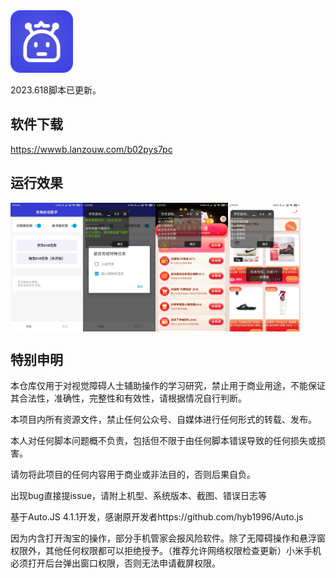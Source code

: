 <img src="static/logo.png" width="100" />

2023.618脚本已更新。

## 软件下载
https://wwwb.lanzouw.com/b02pys7pc


## 运行效果
<div style="display:flex">
  <img src="static/1.jpg" width="23%"/>
  <img src="static/2.jpg" width="23%"/>
  <img src="static/3..jpg" width="23%"/>
  <img src="static/4..jpg" width="23%"/>
</div>

## 特别申明

本仓库仅用于对视觉障碍人士辅助操作的学习研究，禁止用于商业用途，不能保证其合法性，准确性，完整性和有效性，请根据情况自行判断。

本项目内所有资源文件，禁止任何公众号、自媒体进行任何形式的转载、发布。

本人对任何脚本问题概不负责，包括但不限于由任何脚本错误导致的任何损失或损害。

请勿将此项目的任何内容用于商业或非法目的，否则后果自负。

出现bug直接提issue，请附上机型、系统版本、截图、错误日志等

基于Auto.JS 4.1.1开发，感谢原开发者https://github.com/hyb1996/Auto.js

因为内含打开淘宝的操作，部分手机管家会报风险软件。除了无障碍操作和悬浮窗权限外，其他任何权限都可以拒绝授予。（推荐允许网络权限检查更新）小米手机必须打开后台弹出窗口权限，否则无法申请截屏权限。
